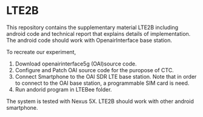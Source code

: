 # LTE2B

This repository contains the supplementary material LTE2B including android code and technical report that explains details of implementation. The android code should work with OpenairInterface base station. 

To recreate our experiment,
1) Download openairinterface5g (OAI)source code.
2) Configure and Patch OAI source code for the puropose of CTC.
3) Connect Smartphone to the OAI SDR LTE base station.
   Note that in order to connect to the OAI base station, a programmable SIM card is need. 
4) Run andorid program in LTEBee folder. 

The system is tested with Nexus 5X. LTE2B should work with other android smartphone.
